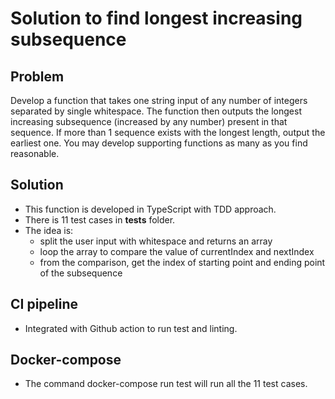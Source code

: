 # Solution to find longest increasing subsequence

## Problem
Develop a function that takes one string input of any number of integers separated by single whitespace. 
The function then outputs the longest increasing subsequence (increased by any number) present in that sequence.
If more than 1 sequence exists with the longest length, output the earliest one. You may develop supporting functions as many as you find reasonable.

## Solution
- This function is developed in TypeScript with TDD approach.
- There is 11 test cases in __tests__ folder.
- The idea is:
  - split the user input with whitespace and returns an array
  - loop the array to compare the value of currentIndex and nextIndex
  - from the comparison, get the index of starting point and ending point of the subsequence

## CI pipeline
- Integrated with Github action to run test and linting.

## Docker-compose
- The command docker-compose run test will run all the 11 test cases.
